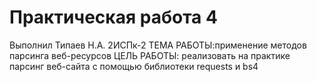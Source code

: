 # Практическая работа 4
Выполнил Типаев Н.А. 2ИСПк-2
ТЕМА РАБОТЫ:применение методов парсинга веб-ресурсов
ЦЕЛЬ РАБОТЫ: реализовать на практике парсинг веб-сайта с помощью библиотеки requests и bs4
